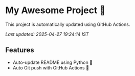 # My Awesome Project 🚀

This project is automatically updated using GitHub Actions.

_Last updated: 2025-04-27 19:24:14 IST_

## Features
- Auto-update README using Python 🐍
- Auto Git push with GitHub Actions 🤖

